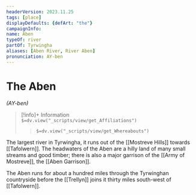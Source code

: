 ```yaml
---
headerVersion: 2023.11.25
tags: [place]
displayDefaults: {defArt: "the"}
campaignInfo:
name: Aben
typeOf: river
partOf: Tyrwingha
aliases: [Aben River, River Aben]
pronunciation: AY-ben
---
```

# The Aben
*(AY-ben)*
>[!info]+ Information  
> `$=dv.view("_scripts/view/get_Affiliations")`  
>> `$=dv.view("_scripts/view/get_Whereabouts")`

The largest river in Tyrwingha, it runs out of the [[Mostreve Hills]] towards [[Tafolwern]]. The headwaters of the Aben are a hilly land of many small streams and good timber; there is also a major garrison of the [[Army of Mostreve]], the [[Aben Garrison]].

The Aben runs for about a hundred miles through the Tyrwinghan countryside before the [[Trellyn]] joins it thirty miles south-west of [[Tafolwern]].
